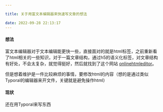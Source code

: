 ```yaml
---

title: 关于用富文本编辑器来快速写文章的想法

date: 2022-09-28 22:13:17
---
```

#### 想法

富文本编辑器对于文本编辑能更快一些，直接面对的就是html标签，之前重新看了html相关的一些知识，对于一篇文章结构，通过h5的语义化标签，对文章结构有好处，不会太复杂，就觉得挺好，然后就找到了这个网站 [onlinehtmleditor](https://onlinehtmleditor.dev/)。

但是想着维护是一件比较麻烦的事情，要修改html的内容（想的是通过类似Typoral的编辑器来开文件，关键就是避免操作html）

#### 现状

还在用Typoral来写东西